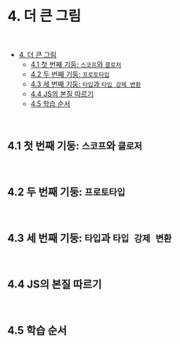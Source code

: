 # 4. 더 큰 그림

<br>

- [4. 더 큰 그림](#4-더-큰-그림)
  - [4.1 첫 번째 기둥: `스코프`와 `클로저`](#41-첫-번째-기둥-스코프와-클로저)
  - [4.2 두 번째 기둥: `프로토타입`](#42-두-번째-기둥-프로토타입)
  - [4.3 세 번째 기둥: `타입`과 `타입 강제 변환`](#43-세-번째-기둥-타입과-타입-강제-변환)
  - [4.4 JS의 본질 따르기](#44-js의-본질-따르기)
  - [4.5 학습 순서](#45-학습-순서)

<br>

## 4.1 첫 번째 기둥: `스코프`와 `클로저`

<br>

## 4.2 두 번째 기둥: `프로토타입`

<br>

## 4.3 세 번째 기둥: `타입`과 `타입 강제 변환`

<br>

## 4.4 JS의 본질 따르기

<br>

## 4.5 학습 순서